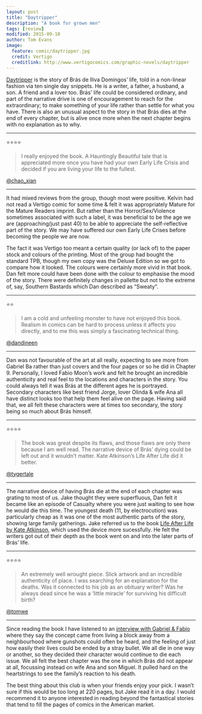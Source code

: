 ```yaml
---
layout: post
title: "Daytripper"
description: "A book for grown men"
tags: [review]
modified: 2015-09-10
author: Tom Evans
image:
  feature: comic/daytripper.jpg
  credit: Vertigo
  creditlink: http://www.vertigocomics.com/graphic-novels/daytripper
---
```


[Daytripper](http://www.vertigocomics.com/graphic-novels/daytripper) is the story of Brás de Iliva Domingos’ life, told in a non-linear fashion via ten single day snippets. He is a writer, a father, a husband, a son. A friend and a lover too. Brás’ life could be considered ordinary, and part of the narrative drive is one of encouragement to reach for the extraordinary; to make something of your life rather than settle for what you have. There is also an unusual aspect to the story in that Brás dies at the end of every chapter, but is alive once more when the next chapter begins with no explanation as to why.

***

:star::star::star::star:

> I really enjoyed the book. A Hauntingly Beautiful tale that is appreciated more once you have had your own Early Life Crisis and decided if you are living your life to the fullest.

[@chao_xian](https://twitter.com/chao_xian)

***

It had mixed reviews from the group, though most were positive. Kelvin had not read a Vertigo comic for some time & felt it was appropriately Mature for the Mature Readers imprint. But rather than the Horror/Sex/Violence sometimes associated with such a label, it was beneficial to be the age we are (approaching/just past 40) to be able to appreciate the self-reflective part of the story. We may have suffered our own Early Life Crises before becoming the people we are now.

The fact it was Vertigo too meant a certain quality (or lack of) to the paper stock and colours of the printing. Most of the group had bought the standard TPB, though my own copy was the Deluxe Edition so we got to compare how it looked. The colours were certainly more vivid in that book. Dan felt more could have been done with the colour to emphasise the mood of the story. There were definitely changes in pallette but not to the extreme of, say, Southern Bastards which Dan described as “Sweaty”.

***

:star::star:

> I am a cold and unfeeling monster to have not enjoyed this book. Realism in comics can be hard to process unless it affects you directly, and to me this was simply a fascinating technical thing.

[@dandineen](https://twitter.com/dandineen)

***

Dan was not favourable of the art at all really, expecting to see more from Gabriel Ba rather than just covers and the four pages or so he did in Chapter 9. Personally, I loved Fabio Moon’s work and felt he brought an incredible authenticity and real feel to the locations and characters in the story. You could always tell it was Brás at the different ages he is portrayed. Secondary characters like best friend Jorge, lover Olinda & wife Ana all have distinct looks too that help them feel alive on the page. Having said that, we all felt these characters were at times too secondary, the story being so much about Brás himself.

***

:star::star::star::star:

> The book was great despite its flaws, and those flaws are only there because I am well read. The narrative device of Brás’ dying could be left out and it wouldn’t matter. Kate Atkinson’s Life After Life did it better.

[@tygertale](https://twitter.com/tygertale)

***

The narrative device of having Brás die at the end of each chapter was grating to most of us. Jake thought they were superfluous, Dan felt it became like an episode of Casualty where you were just waiting to see how he would die this time. The youngest death (11, by electrocution) was particularly cheap as it was one of the most authentic parts of the story, showing large family gatherings. Jake referred us to the book [Life After Life by Kate Atkinson](http://www.kateatkinson.co.uk/book_detail.php?b=Life_After_Life), which used the device more sucessfully. He felt the writers got out of their depth as the book went on and into the later parts of Brás’ life.

***

:star::star::star::star:

> An extremely well wrought piece. Slick artwork and an incredible authenticity of place. I was searching for an explanation for the deaths. Was it connected to his job as an obituary writer? Was he always dead since he was a ‘little miracle’ for surviving his difficult birth?

[@tomwe](https://twitter.com/tomwe/)

***

Since reading the book I have listened to an [interview with Gabriel & Fabio](http://nerdist.com/nerdist-comics-panel-82-gabriel-ba-and-fabio-moon/) where they say the concept came from living a block away from a neighbourhood where gunshots could often be heard, and the feeling of just how easily their lives could be ended by a stray bullet. We all die in one way or another, so they decided their character would continue to die each issue. We all felt the best chapter was the one in which Brás did not appear at all, focussing instead on wife Ana and son Miguel. It pulled hard on the heartstrings to see the family’s reaction to his death.

The best thing about this club is when your friends enjoy your pick. I wasn’t sure if this would be too long at 220 pages, but Jake read it in a day. I would recommend it to anyone interested in reading beyond the fantastical stories that tend to fill the pages of comics in the American market.
